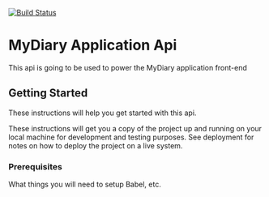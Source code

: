 [![Build Status](https://travis-ci.org/runor-thoughtstudio/demo_diary_api.svg?branch=express-feature)](https://travis-ci.org/runor-thoughtstudio/demo_diary_api)

# MyDiary Application Api

This api is going to be used to power the MyDiary application front-end

## Getting Started

These instructions will help you get started with this api.

These instructions will get you a copy of the project up and running on your local machine for development and testing purposes. See deployment for notes on how to deploy the project on a live system.

### Prerequisites

What things you will need to setup
Babel, etc.
